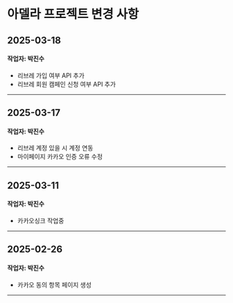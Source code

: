# 아델라 프로젝트 변경 사항

## 2025-03-18

#### 작업자: 박진수

- 리브레 가입 여부 API 추가
- 리브레 회원 캠페인 신청 여부 API 추가

---


## 2025-03-17

#### 작업자: 박진수

- 리브레 계정 있을 시 계정 연동
- 마이페이지 카카오 인증 오류 수정

---

## 2025-03-11

#### 작업자: 박진수

- 카카오싱크 작업중

---

## 2025-02-26

#### 작업자: 박진수

- 카카오 동의 항목 페이지 생성

---
